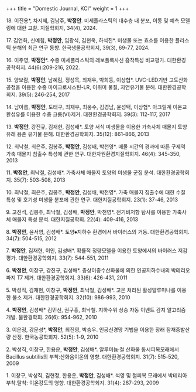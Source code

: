 +++
title = "Domestic Journal, KCI"
weight = 1
+++

&#8291;18. 이진용*, 차지혜, 김남주, **박정안**. 미세플라스틱의 대수층 내 분포, 이동 및 예측 모델링에 대한 고찰. 지질학회지, 34(4), 2024.

&#8291;17. 김연화, 신예힘, **박정안**, 임광석, 김현욱, 하석진*. 미생물 또는 효소를 이용한 플라스틱 분해의 최근 연구 동향. 한국생물공학회지, 39(3), 69-77, 2024.

&#8291;16. 이주영, **박정안***. 수중 미세플라스틱의 레보플록사신 흡착특성 비교평가. 대한환경공학회지. 44(6):209-216, 2022.

&#8291;15. 양보람, **박정안**, 남혜림, 정성목, 최재우, 박희등, 이상협*. UVC-LED기반 고도산화공정을 이용한 수중 마이크로시스틴-LR, 이취미 물질, 자연유기물 분해. 대한환경공학회지. 39(5): 246-254, 2017


&#8291;14. 남아름, **박정안**, 도태구, 최재우, 최웅수, 김경남, 윤성택, 이상협*. 아크릴계 이온교환섬유를 이용한 수중 크롬(VI)제거. 대한환경공학회지. 39(3): 112-117, 2017


&#8291;13. **박정안**, 강진규, 김재현, 김성배*. 토양 서식 미생물을 이용한 가축사체 매몰지 토양유래 용존 유기물 분해. 대한환경공학회지. 35(12): 861-866, 2013


&#8291;12. 최낙철, 최은주, 김봉주, **박정안**, 김성배, 박천영*. 매몰 시간의 경과에 따른 구제역 가축 매몰지 침출수 특성에 관한 연구. 대한자원환경지질학회지. 46(4): 345-350, 2013


&#8291;11. **박정안**, 최낙철, 김성배*. 가축사체 매몰지 토양의 미생물 군집 분석. 대한환경공학회지. 35(7): 503-508, 2013


&#8291;10. 최낙철, 최은주, 김봉주, **박정안**, 김성배, 박천영*. 가축 매몰지 침출수에 대한 수질 특성 및 호기성 미생물 분포에 관한 연구. 대한지질공학회지. 23(1): 37-46, 2013


&#8291;9. 고진석, 김봉주, 최낙철, 김성배, **박정안**, 박천영*. 전기비저항 탐사를 이용한 가축사체 매몰지 특성 분석. 대한지질공학회. 22(4): 409-416, 2013


&#8291;8. **박정안**, 윤서영, 김성배*. 토양⦁지하수 환경에서 바이러스의 거동. 대한환경공학회지. 34(7): 504-515, 2012


&#8291;7. **박정안**, 김재현, 이인, 김성배*. 확률적 정량모델을 이용한 토양에서의 바이러스 저감 평가. 대한환경공학회지. 33(7): 544-551, 2011


&#8291;6. **박정안**, 이창구, 강진규, 김성배*. 층상이중수산화물에 의한 인공지하수내의 박테리오파지 T7 제거. 대한환경공학회지. 33(6): 426-431, 2011


&#8291;5. 박성직, 김재현, 이창구, **박정안**, 최낙철, 김성배*. 고온 처리된 활성알루미나를 이용한 불소 제거. 대한환경공학회지. 32(10): 986-993, 2010


&#8291;4. **박정안**, 김성배* 김민선, 권구흥, 최낙철. 지하수위 상승 자동 이벤트 감지 알고리즘 개발. 물환경학회. 26(6): 954-962, 2010


&#8291;3. 이은정, 강문성*, **박정안**, 최진영, 박승우. 인공신경망 기법을 이용한 장래 잠재증발산량 산정. 한국농공학회지. 52(5): 1-9, 2010


&#8291;2. 박성직, 이창구, 한용운, **박정안**, 김성배*. 알루미늄·철 산화물 동시피복모래에서 Bacillus subtilis의 부착:산화음이온의 영향. 대한환경공학회지. 31(7): 515-520, 2009


&#8291;1. 이창구, 박성직, 김현정, 한용운, **박정안**, 김성배*. 석영 및 철피복 모래에서 박테리아 부착․탈착: 이온강도의 영향. 대한환경공학회지. 31(4): 287-293, 2009
